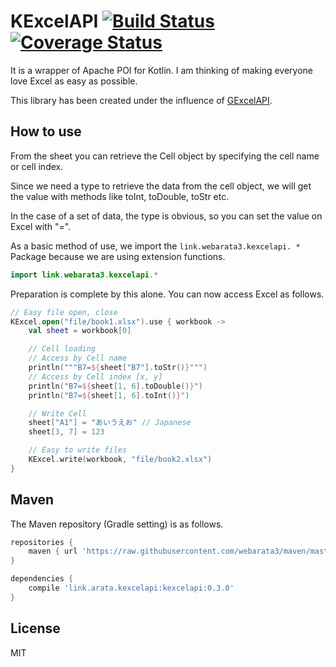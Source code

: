 # KExcelAPI [![Build Status](https://travis-ci.org/webarata3/KExcelAPI.svg?branch=master)](https://travis-ci.org/webarata3/KExcelAPI) [![Coverage Status](https://coveralls.io/repos/webarata3/KExcelAPI/badge.svg?branch=master&service=github)](https://coveralls.io/github/webarata3/KExcelAPI?branch=master)

It is a wrapper of Apache POI for Kotlin. I am thinking of making everyone love Excel as easy as possible.

This library has been created under the influence of [GExcelAPI](https://github.com/nobeans/gexcelapi).

## How to use

From the sheet you can retrieve the Cell object by specifying the cell name or cell index.

Since we need a type to retrieve the data from the cell object, we will get the value with methods like toInt, toDouble, toStr etc.

In the case of a set of data, the type is obvious, so you can set the value on Excel with "=".

As a basic method of use, we import the `link.webarata3.kexcelapi. *` Package because we are using extension functions.

```kotlin
import link.webarata3.kexcelapi.*
```

Preparation is complete by this alone. You can now access Excel as follows.

```kotlin
// Easy file open, close
KExcel.open("file/book1.xlsx").use { workbook ->
    val sheet = workbook[0]

    // Cell loading
    // Access by Cell name
    println("""B7=${sheet["B7"].toStr()}""")
    // Access by Cell index [x, y]
    println("B7=${sheet[1, 6].toDouble()}")
    println("B7=${sheet[1, 6].toInt()}")

    // Write Cell
    sheet["A1"] = "あいうえお" // Japanese
    sheet[3, 7] = 123

    // Easy to write files
    KExcel.write(workbook, "file/book2.xlsx")
}
```

## Maven

The Maven repository (Gradle setting) is as follows.

```groovy
repositories {
    maven { url 'https://raw.githubusercontent.com/webarata3/maven/master/repository' }
}

dependencies {
    compile 'link.arata.kexcelapi:kexcelapi:0.3.0'
}
```

## License
MIT
